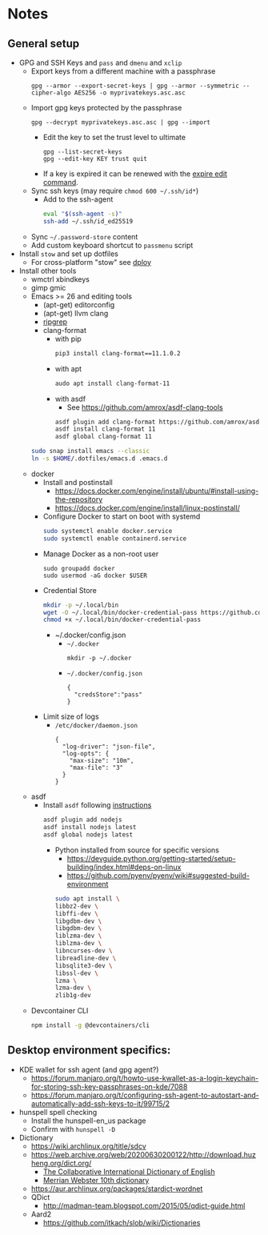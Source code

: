 # Notes

## General setup

* GPG and SSH Keys and `pass` and `dmenu` and `xclip`
  * Export keys from a different machine with a passphrase
    ```
    gpg --armor --export-secret-keys | gpg --armor --symmetric --cipher-algo AES256 -o myprivatekeys.asc.asc
    ```
  * Import gpg keys protected by the passphrase
    ```
    gpg --decrypt myprivatekeys.asc.asc | gpg --import
    ```
    * Edit the key to set the trust level to ultimate
      ```
      gpg --list-secret-keys
      gpg --edit-key KEY trust quit
      ```
    * If a key is expired it can be renewed with the [expire edit command](https://gist.github.com/krisleech/760213ed287ea9da85521c7c9aac1df0).
  * Sync ssh keys (may require `chmod 600 ~/.ssh/id*`)
    * Add to the ssh-agent
      ```bash
      eval "$(ssh-agent -s)"
      ssh-add ~/.ssh/id_ed25519
      ```
  * Sync `~/.password-store` content
  * Add custom keyboard shortcut to `passmenu` script
* Install `stow` and set up dotfiles
  * For cross-platform "stow" see [dploy](https://github.com/arecarn/dploy)
* Install other tools
  * wmctrl xbindkeys
  * gimp gmic
  * Emacs >= 26 and editing tools
    * (apt-get) editorconfig
    * (apt-get) llvm clang
    * [ripgrep](https://github.com/BurntSushi/ripgrep#installation)
    * clang-format
      * with pip
        ```bash
        pip3 install clang-format==11.1.0.2
        ```
      * with apt
        ```bash
        audo apt install clang-format-11
        ```
      * with asdf
        * See https://github.com/amrox/asdf-clang-tools
        ```bash
        asdf plugin add clang-format https://github.com/amrox/asdf-clang-tools.git
        asdf install clang-format 11
        asdf global clang-format 11
        ```
    ```bash
    sudo snap install emacs --classic
    ln -s $HOME/.dotfiles/emacs.d .emacs.d
    ```
  * docker
    * Install and postinstall
      * https://docs.docker.com/engine/install/ubuntu/#install-using-the-repository
      * https://docs.docker.com/engine/install/linux-postinstall/
    * Configure Docker to start on boot with systemd
      ```bash
      sudo systemctl enable docker.service
      sudo systemctl enable containerd.service
      ```
    * Manage Docker as a non-root user
      ```
      sudo groupadd docker
      sudo usermod -aG docker $USER
      ```
    * Credential Store
      ```bash
      mkdir -p ~/.local/bin
      wget -O ~/.local/bin/docker-credential-pass https://github.com/docker/docker-credential-helpers/releases/download/v0.8.1/docker-credential-pass-v0.8.1.linux-amd64
      chmod +x ~/.local/bin/docker-credential-pass
      ```
      * ~/.docker/config.json
        * `~/.docker`
          ```
          mkdir -p ~/.docker
          ```
        * `~/.docker/config.json`
          ```
          {
            "credsStore":"pass"
          }
          ```
    * Limit size of logs
      * `/etc/docker/daemon.json`
        ```
        {
          "log-driver": "json-file",
          "log-opts": {
            "max-size": "10m",
            "max-file": "3"
          }
        }
        ```
  * asdf
    * Install `asdf` following [instructions](https://asdf-vm.com/guide/getting-started.html)
      ```bash
      asdf plugin add nodejs
      asdf install nodejs latest
      asdf global nodejs latest
      ```
      * Python installed from source for specific versions
        * https://devguide.python.org/getting-started/setup-building/index.html#deps-on-linux
        * https://github.com/pyenv/pyenv/wiki#suggested-build-environment
        ```bash
        sudo apt install \
        libbz2-dev \
        libffi-dev \
        libgdbm-dev \
        libgdbm-dev \
        liblzma-dev \
        liblzma-dev \
        libncurses-dev \
        libreadline-dev \
        libsqlite3-dev \
        libssl-dev \
        lzma \
        lzma-dev \
        zlib1g-dev
        ```
  * Devcontainer CLI
    ```bash
    npm install -g @devcontainers/cli
    ```

## Desktop environment specifics:

* KDE wallet for ssh agent (and gpg agent?)
  * https://forum.manjaro.org/t/howto-use-kwallet-as-a-login-keychain-for-storing-ssh-key-passphrases-on-kde/7088
  * https://forum.manjaro.org/t/configuring-ssh-agent-to-autostart-and-automatically-add-ssh-keys-to-it/99715/2
* hunspell spell checking
  * Install the hunspell-en_us package
  * Confirm with `hunspell -D`
* Dictionary
  * https://wiki.archlinux.org/title/sdcv
  * https://web.archive.org/web/20200630200122/http://download.huzheng.org/dict.org/
    * [The Collaborative International Dictionary of English](https://web.archive.org/web/20200630200122/http://download.huzheng.org/dict.org/stardict-dictd_www.dict.org_gcide-2.4.2.tar.bz2)
    * [Merrian Webster 10th dictionary](https://web.archive.org/web/20200630200122/http://download.huzheng.org/dict.org/stardict-merrianwebster-2.4.2.tar.bz2)
  * https://aur.archlinux.org/packages/stardict-wordnet
  * QDict
    * http://madman-team.blogspot.com/2015/05/qdict-guide.html
  * Aard2
    * https://github.com/itkach/slob/wiki/Dictionaries
